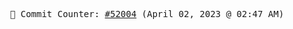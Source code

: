 <p align="center">
    <samp>
        📮 Commit Counter: <a href="https://github.com/Javascript-void0/Javascript-void0/commits/main">#52004</a> (April 02, 2023 @ 02:47 AM)
    </samp>
</p>